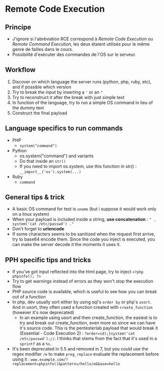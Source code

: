 # Remote Code Execution

## Principe

* J'ignore si l'abréviation RCE correspond à _Remote Code Execution_ ou _Remote Command Execution_, les deux étaient utilisés pour le même genre de failles dans le cours.
* Possibilité d'exécuter des commandes de l'OS sur le serveur.

## Workflow

1. Discover on which language the server runs \(python, php, ruby, etc\), and if possible which version
2. Try to break the input by inserting a `'` or an `"`
3. Try to reconstruct it after the break with just simple text
4. In function of the language, try to run a simple OS command in lieu of the dummy text
5. Construct the final payload

## Language specifics to run commands

* PHP
  * `system("command")`
* Python
  * os.system\("command"\) and variants
  * Do that inside an `str()`
  * If you need to import os.system, use this function in str\(\) : `__import__('os').system(...)`
* Ruby
  * `command`

## General tips & trick

* A basic OS command for test is `uname` \(but i suppose it would work only on a linux system\)
* When your payload is included inside a string, **use concatenation** : `" . system('cat /etc/passwd') ."`
* Don't forget to **urlencode**
* If some characters seems to be sanitized when the request first arrive, try to base64 encode them. Since the code you inject is executed, you can make the server decode it the moments it uses it.

## PPH specific tips and tricks

* If you've got input reflected into the html page, try to inject `<?php phpinfo(); ?>`
* Try to get warnings instead of errors as they won't stop the execution flow
* PHP source code is available, which is useful to see how you can break out of a function
* In php, dev usually sort either by using sql's `order by` or php's `usort`. And in usort, they often used a function created with `create_function` \(however it's now deprecated\)
  * In an example using usort and then create\_function, the easiest is to try and break out create\_function, even more so since we can have it's source code. This is the pentesterlab payload that would break it \(Essential - Code Execution 2\) : `?order=id);}system('cat /etc/passwd');//`. I thinks that stems from the fact that it's used in a `sprintf` as a `%s`.
* It's been deprecated in 5.5 and removed in 7, but you could use the regex modifier `/e` to make `preg_replace` evaluate the replacement before using it :  `www.example.com/?replacement=phpinfo()&pattern=/hello/e&base=hello`

